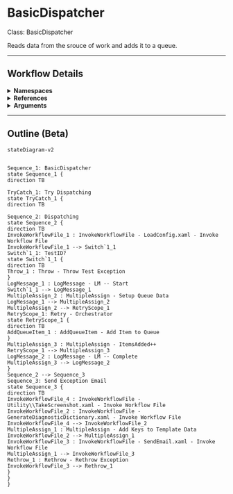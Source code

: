 # BasicDispatcher
Class: BasicDispatcher

Reads data from the srouce of work and adds it to a queue.

<hr />

## Workflow Details
<details>
    <summary>
    <b>Namespaces</b>
    </summary>

    - GlobalConstantsNamespace
- GlobalVariablesNamespace
- System
- System.Activities
- System.Activities.Runtime.Collections
- System.Activities.Statements
- System.Collections
- System.Collections.Generic
- System.Collections.ObjectModel
- System.Linq
- System.Reflection
- System.Runtime.Serialization
- UiPath.Core
- UiPath.Core.Activities


</details>
<details>
    <summary>
    <b>References</b>
    </summary>

    - Microsoft.CSharp
- Microsoft.VisualBasic
- Microsoft.Win32.Primitives
- NPOI
- PresentationFramework
- System
- System.Activities
- System.Collections
- System.ComponentModel
- System.ComponentModel.EventBasedAsync
- System.ComponentModel.Primitives
- System.ComponentModel.TypeConverter
- System.Configuration.ConfigurationManager
- System.Console
- System.Core
- System.Data
- System.Data.Common
- System.Data.SqlClient
- System.Linq
- System.Memory
- System.Memory.Data
- System.ObjectModel
- System.Private.CoreLib
- System.Private.DataContractSerialization
- System.Private.ServiceModel
- System.Private.Uri
- System.Private.Xml
- System.Reflection.DispatchProxy
- System.Reflection.Metadata
- System.Reflection.TypeExtensions
- System.Runtime.Serialization
- System.Runtime.Serialization.Formatters
- System.Runtime.Serialization.Primitives
- System.Security.Permissions
- System.ServiceModel
- System.ServiceModel.Activities
- System.Xaml
- System.Xml
- System.Xml.Linq
- UiPath.Studio.Constants
- UiPath.System.Activities
- UiPath.System.Activities.Design
- UiPath.System.Activities.ViewModels
- UiPath.Workflow
- WindowsBase


</details>
<details>
    <summary>
    <b>Arguments</b>
    </summary>

    <table><tr><th>Name</th><th>Direction</th><th>Type</th><th>Description</th></tr><tr><td>in_ConfigPath</td><td>InArgument</td><td>x:String</td><td>The path to the config file to use to load variables and resources.</td></tr><tr><td>in_IgnoreSheets</td><td>InArgument</td><td>s:String[]</td><td>A list of the sheets to ignore loading from the config.</td></tr><tr><td>in_TestID</td><td>InArgument</td><td>x:String</td><td>Used to modify the workflow in order to test different scenarios. Only used to test exception handling in this workflow. Leave as null for production use.</td></tr></table>
    
</details>

<hr />

## Outline (Beta)

```mermaid
stateDiagram-v2


Sequence_1: BasicDispatcher
state Sequence_1 {
direction TB

TryCatch_1: Try Dispatching
state TryCatch_1 {
direction TB

Sequence_2: Dispatching
state Sequence_2 {
direction TB
InvokeWorkflowFile_1 : InvokeWorkflowFile - LoadConfig.xaml - Invoke Workflow File
InvokeWorkflowFile_1 --> Switch`1_1
Switch`1_1: TestID?
state Switch`1_1 {
direction TB
Throw_1 : Throw - Throw Test Exception
}
LogMessage_1 : LogMessage - LM -- Start
Switch`1_1 --> LogMessage_1
MultipleAssign_2 : MultipleAssign - Setup Queue Data
LogMessage_1 --> MultipleAssign_2
MultipleAssign_2 --> RetryScope_1
RetryScope_1: Retry - Orchestrator
state RetryScope_1 {
direction TB
AddQueueItem_1 : AddQueueItem - Add Item to Queue
}
MultipleAssign_3 : MultipleAssign - ItemsAdded++
RetryScope_1 --> MultipleAssign_3
LogMessage_2 : LogMessage - LM -- Complete
MultipleAssign_3 --> LogMessage_2
}
Sequence_2 --> Sequence_3
Sequence_3: Send Exception Email
state Sequence_3 {
direction TB
InvokeWorkflowFile_4 : InvokeWorkflowFile - Utility\\TakeScreenshot.xaml - Invoke Workflow File
InvokeWorkflowFile_2 : InvokeWorkflowFile - GenerateDiagnosticDictionary.xaml - Invoke Workflow File
InvokeWorkflowFile_4 --> InvokeWorkflowFile_2
MultipleAssign_1 : MultipleAssign - Add Keys to Template Data
InvokeWorkflowFile_2 --> MultipleAssign_1
InvokeWorkflowFile_3 : InvokeWorkflowFile - SendEmail.xaml - Invoke Workflow File
MultipleAssign_1 --> InvokeWorkflowFile_3
Rethrow_1 : Rethrow - Rethrow Exception
InvokeWorkflowFile_3 --> Rethrow_1
}
}
}
```